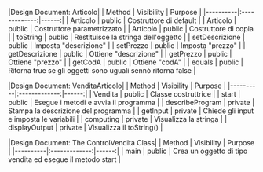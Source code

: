 |Design Document: Articolo|
| Method | Visibility | Purpose |
|----------|:-------------:|------:|
| Articolo | public | Costruttore di default |
| Articolo | public | Costruttore parametrizzato |
| Articolo | public | Costruttore di copia |
| toString | public | Restituisce la stringa dell'oggetto |
| setDescrizione | public | Imposta "descrizione" |
| setPrezzo | public | Imposta "prezzo" |
| getDescrizione | public | Ottiene "descrizione" |
| getPrezzo | public | Ottiene "prezzo" |
| getCodA | public | Ottiene "codA" |
| equals | public | Ritorna true se gli oggetti sono uguali sennò ritorna false |

|Design Document: VenditaArticolo|
| Method | Visibility | Purpose |
|----------|:-------------:|------:|
| Vendita | public | Classe costruttrice |
| start | public | Esegue i metodi e avvia il programma |
| describeProgram | private | Stampa la descrizione del programma |
| getInput | private | Chiede gli input e imposta le variabili |
| computing | private | Visualizza la stringa |
| displayOutput | private | Visualizza il toString() |

|Design Document: The ControlVendita Class|
| Method | Visibility | Purpose |
|----------|:-------------:|------:|
| main | public | Crea un oggetto di tipo vendita ed esegue il metodo start |